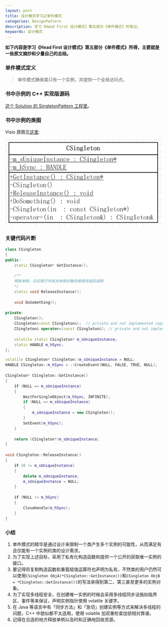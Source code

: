 ```yaml
---
layout: post
title: 设计模式学习之单件模式
categories: DesignPattern
description: 学习《Head First 设计模式》第五部分《单件模式》的笔记。
keywords: 设计模式
---
```


**如下内容是学习《Head First 设计模式》第五部分《单件模式》所得，主要就是一些原文摘抄和少量自己的总结。**

### 单件模式定义

> 单件模式确保类只有一个实例，并提供一个全局访问点。

### 书中示例的 C++ 实现版源码

<a href="https://github.com/mzlogin/DesignPatternDemos" target="_blank">这个 Solution 的 SingletonPattern 工程里</a>。

### 书中示例的类图

Visio 原图见<a href="https://github.com/mzlogin/DesignPatternDemos/blob/master/DesignPatternDemos.vsd" target="_blank">这里</a>:

![Singleton Pattern UML Class Diagram](/images/posts/designpattern/SingletonPattern.png)

### 关键代码片断

```cpp
class CSingleton
{
public:
    static CSingleton* GetInstance();

    /**
    释放单例，应仅限于所有对单例对象的使用完成后调用
    */
    static void ReleaseInstance();

    void DoSomething();

private:
    CSingleton();
	CSingleton(const CSingleton&);  // private and not implemented copy constructor
	CSingleton& operator=(const CSingleton&); // private and not implemented = operator

    volatile static CSingleton* m_sUniqueInstance;
    static HANDLE m_hSync;
};

```

```cpp
volatile CSingleton* CSingleton::m_sUniqueInstance = NULL;
HANDLE CSingleton::m_hSync = ::CreateEvent(NULL, FALSE, TRUE, NULL);

CSingleton* CSingleton::GetInstance()
{
    if (NULL == m_sUniqueInstance)
	{
        WaitForSingleObject(m_hSync, INFINITE);
        if (NULL == m_sUniqueInstance)
		{
            m_sUniqueInstance = new CSingleton();
		}
        SetEvent(m_hSync);
	}

    return (CSingleton*)m_sUniqueInstance;
}

void CSingleton::ReleaseInstance()
{
    if (0 != m_sUniqueInstance)
	{
        delete m_sUniqueInstance;
        m_sUniqueInstance = NULL;
	}

    if (NULL != m_hSync)
	{
        CloseHandle(m_hSync);
	}
}

```

### 小结

1. 单件模式的精华是通过设计来限制一个类产生多个实例的可能性，从而满足有且仅能有一个实例的类的设计需求。
2. 为了实现上述目标，采用了私有化构造函数和提供一个公开的获取唯一实例的接口。
3. 要记得将复制构造函数和重载赋值运算符也声明为私有，不然类的用户仍然可以使用`CSingleton ObjA(*CSingleton::GetInstance())`和`CSingleton ObjB = *CSingleton::GetInstance())`的写法来得到第二、第三甚至更多的实例对象。
4. 为了实现多线程安全，在创建唯一实例的时候会采用多线程同步设施如临界区、事件等来保证，声明实例指针使用 volatile 关键字。
5. 在 Java 等语言中有「同步方法」和「急切」创建实例等方式来解决多线程的问题，C++ 中貌似都不太适用，使用 volatile 加双重检查加锁相对靠谱。
6. 记得在合适的地方释放单例以及时和正确地回收资源。

